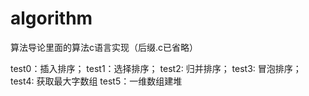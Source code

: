 # algorithm
算法导论里面的算法c语言实现（后缀.c已省略）

test0：插入排序；
test1：选择排序；
test2: 归并排序；
test3: 冒泡排序；
test4: 获取最大字数组
test5：一维数组建堆
